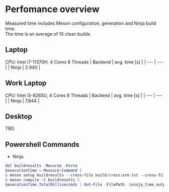 # Perfomance overview
Measured time includes Meson configuration, generation and Ninja build time.   
The time is an average of 10 clean builds.
## Laptop
CPU: Intel i7-11370H, 4 Cores 8 Threads
| Backend | avg. time [s] |
| --- | --- |
| Ninja | 2.940 |
## Work Laptop
CPU: Intel i5-8265U, 4 Cores 8 Threads
| Backend | avg. time [s] |
| --- | --- |
| Ninja | 7.844 |
## Desktop
TBD

## Powershell Commands
* Ninja
```Powershell
del buildresults -Recurse -Force
$executionTime = Measure-Command {
& meson setup buildresults --cross-file build/cross/arm.txt --cross-file build/cross/STM32F103VBIx.txt
& meson compile -C buildresults }
$executionTime.TotalMilliseconds | Out-File -FilePath .\ninja_time_output.txt -Append
```

